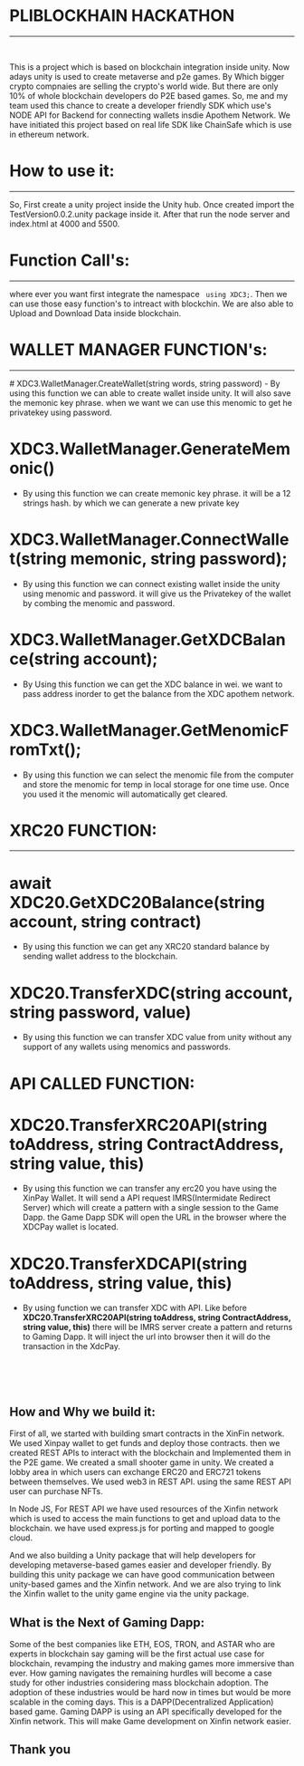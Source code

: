 # PLIBLOCKHAIN HACKATHON
<hr>
<br>

This is a project which is based on blockchain integration inside unity. Now adays unity is used to create metaverse and p2e games. By Which bigger crypto compnaies are selling the crypto's world wide. But there are only 10% of whole blockchain developers do P2E based games. So, me and my team used this chance to create a developer friendly SDK which use's NODE API for Backend for connecting wallets insdie Apothem Network. We have initiated this project based on real life SDK like ChainSafe which is use in ethereum network.

# How to use it:
<hr>

So, First create a unity project inside the Unity hub. Once created import the TestVersion0.0.2.unity package inside it. After that run the node server and index.html at 4000 and 5500.


# Function Call's:
<hr>

where ever you want first integrate the namespace ``` using XDC3;```. Then we can use those easy function's to intreact with blockchin. We are also able to Upload and Download Data inside blockchain.

# WALLET MANAGER FUNCTION's:
<hr>
# XDC3.WalletManager.CreateWallet(string words, string password)
  - By using this function we can able to create wallet inside unity. It will also save the memonic key phrase. when we want we can use this menomic to get he privatekey using password.


# XDC3.WalletManager.GenerateMemonic()
  - By using this function we can create memonic key phrase. it will be a 12 strings hash. by which we can generate a new private key


# XDC3.WalletManager.ConnectWallet(string memonic, string password);
  - By using this function we can connect existing wallet inside the unity using menomic and password. it will give us the Privatekey of the wallet by combing the menomic and password.

# XDC3.WalletManager.GetXDCBalance(string account);

  - By Using this function we can get the XDC balance in wei. we want to pass address inorder to get the balance from the XDC apothem network.

# XDC3.WalletManager.GetMenomicFromTxt();

  - By using this function we can select the menomic file from the computer and store the menomic for temp in local storage for one time use. Once you used it the menomic will automatically get cleared.


# XRC20 FUNCTION:
<hr>

# await XDC20.GetXDC20Balance(string account, string contract)
  - By using this function we can get any XRC20 standard balance by sending wallet address to the blockchain.

# XDC20.TransferXDC(string account, string password, value)
  - By using this function we can transfer XDC value from unity without any support of any wallets using menomics and passwords.


# API CALLED FUNCTION:

# XDC20.TransferXRC20API(string toAddress, string ContractAddress, string value, this)
  - By using this function we can transfer any erc20 you have using the XinPay Wallet. It will send a API request IMRS(Intermidate Redirect Server) which will create a pattern with a single session to the Game Dapp. the Game Dapp SDK will open the URL in the browser where the XDCPay wallet is located.

#  XDC20.TransferXDCAPI(string toAddress, string value, this)
  - By using function we can transfer XDC with API. Like before **XDC20.TransferXRC20API(string toAddress, string ContractAddress, string value, this)** there will be IMRS server create a pattern and returns to Gaming Dapp. It will inject the url into browser then it will do the transaction in the XdcPay.

<br>
<br>
<br>

## How and Why we build it:

First of all, we started with building smart contracts in the XinFin network. We used Xinpay wallet to get funds and deploy those contracts. then we created REST APIs to interact with the blockchain and Implemented them in the P2E game. We created a small shooter game in unity. We created a lobby area in which users can exchange ERC20 and ERC721 tokens between themselves. We used web3 in REST API. using the same REST API user can purchase NFTs.

In Node JS, For REST API we have used resources of the Xinfin network which is used to access the main functions to get and upload data to the blockchain. we have used express.js for porting and mapped to google cloud.

And we also building a Unity package that will help developers for developing metaverse-based games easier and developer friendly. By building this unity package we can have good communication between unity-based games and the Xinfin network. And we are also trying to link the Xinfin wallet to the unity game engine via the unity package.

## What is the Next of Gaming Dapp:

Some of the best companies like ETH, EOS, TRON, and ASTAR who are experts in blockchain say gaming will be the first actual use case for blockchain, revamping the industry and making games more immersive than ever. How gaming navigates the remaining hurdles will become a case study for other industries considering mass blockchain adoption. The adoption of these industries would be hard now in times but would be more scalable in the coming days. This is a DAPP(Decentralized Application) based game. Gaming DAPP is using an API specifically developed for the Xinfin network. This will make Game development on Xinfin network easier. 


## Thank you
